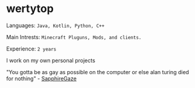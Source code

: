 # wertytop
Languages: `Java, Kotlin, Python, C++`

Main Intrests: `Minecraft Pluguns, Mods, and clients.`

Experience: `2 years`

I work on my own personal projects

"You gotta be as gay as possible on the computer or else alan turing died for nothing" - [SapphireGaze](https://github.com/SapphireGaze)
